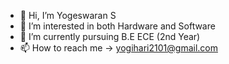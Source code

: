 - 👋 Hi, I’m Yogeswaran S
- 👀 I’m interested in both Hardware and Software 
- 🌱 I’m currently pursuing B.E ECE (2nd Year) 
- 📫 How to reach me -> yogihari2101@gmail.com

<!---
Yogeswaran21S/Yogeswaran21S is a ✨ special ✨ repository because its `README.md` (this file) appears on your GitHub profile.
You can click the Preview link to take a look at your changes.
--->
